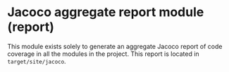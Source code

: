# Jacoco aggregate report module (report)

This module exists solely to generate an aggregate Jacoco report of code coverage in all the modules in the project.
This report is located in `target/site/jacoco`.